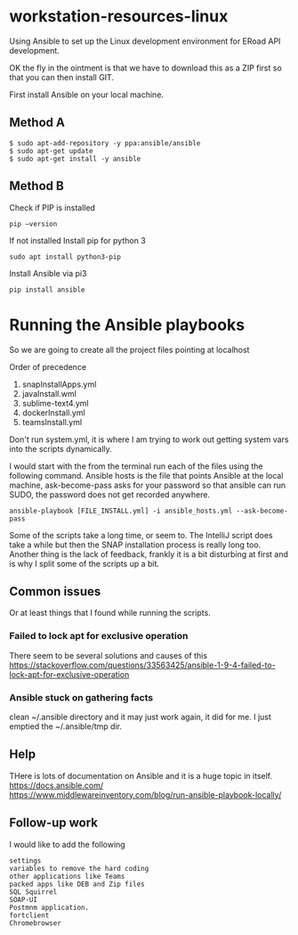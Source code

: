 # workstation-resources-linux
Using Ansible to set up the Linux development environment for ERoad API development. 
 
OK the fly in the ointment is that we have to download this as a ZIP 
first so that you can then install GIT. 

First install Ansible on your local machine.

## Method A  
    $ sudo apt-add-repository -y ppa:ansible/ansible 
    $ sudo apt-get update 
    $ sudo apt-get install -y ansible 
 
## Method B  
Check if PIP is installed

    pip –version

If not installed Install pip for python 3

    sudo apt install python3-pip

Install Ansible via pi3

    pip install ansible

# Running the Ansible playbooks
So we are going to create all the project files pointing at localhost

Order of precedence
1. snapInstallApps.yml
2. javaInstall.wml
3. sublime-text4.yml
4. dockerInstall.yml
5. teamsInstall.yml

Don't run system.yml, it is where I am trying to work out getting system vars into the scripts dynamically.

I would start with the from the terminal run each of the files using the following command.
Ansible hosts is the file that points Ansible at the local machine, ask-become-pass asks for your password so that ansible can run SUDO, the password does not get recorded anywhere.


    ansible-playbook [FILE_INSTALL.yml] -i ansible_hosts.yml --ask-become-pass

Some of the scripts take a long time, or seem to. The IntelliJ script does take a while but then the SNAP installation process is really long too.
Another thing is the lack of feedback, frankly it is a bit disturbing at first and is why I split some of the scripts up a bit.


## Common issues
Or at least things that I found while running the  scripts.

### Failed to lock apt for exclusive operation
There seem to be several solutions and causes of this https://stackoverflow.com/questions/33563425/ansible-1-9-4-failed-to-lock-apt-for-exclusive-operation


### Ansible stuck on gathering facts
clean ~/.ansible directory and it may just work again, it did for me. I just emptied the ~/.ansible/tmp dir.

## Help
THere is lots of documentation on Ansible and it is a huge topic in itself.  
https://docs.ansible.com/  
https://www.middlewareinventory.com/blog/run-ansible-playbook-locally/


## Follow-up work
I would like to add the following

    settings
    variables to remove the hard coding
    other applications like Teams
    packed apps like DEB and Zip files
    SQL Squirrel
    SOAP-UI
    Postmnm application.
    fortclient
    Chromebrowser

